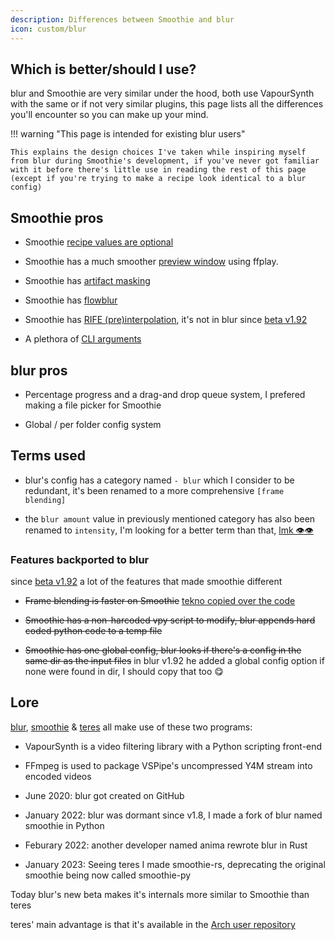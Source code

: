 ```yaml
---
description: Differences between Smoothie and blur
icon: custom/blur
---
```


## Which is better/should I use?

blur and Smoothie are very similar under the hood, both use VapourSynth with the same or if not very similar plugins, this page lists all the differences you'll encounter so you can make up your mind.

!!! warning "This page is intended for existing blur users"

    This explains the design choices I've taken while inspiring myself from blur during Smoothie's development, if you've never got familiar with it before there's little use in reading the rest of this page (except if you're trying to make a recipe look identical to a blur config)

## Smoothie pros

* Smoothie [recipe values are optional](./recipe.md#smoothie-recipe)

* Smoothie has a much smoother [preview window](./recipe.md#preview-window) using ffplay.

* Smoothie has [artifact masking](./recipe.md#artifact-masking)

* Smoothie has [flowblur](./recipe.md#artifact-masking)

* Smoothie has [RIFE (pre)interpolation](./recipe.md#pre-interp), it's not in blur since [beta v1.92](https://github.com/f0e/blur/releases)

* A plethora of [CLI arguments](./cli.md)

## blur pros

* Percentage progress and a drag-and drop queue system, I prefered making a file picker for Smoothie

* Global / per folder config system

## Terms used

* blur's config has a category named `- blur` which I consider to be redundant, it's been renamed to a more comprehensive `[frame blending]`

* the `blur amount` value in previously mentioned category has also been renamed to `intensity`, I'm looking for a better term than that, [lmk 👁👁](../../contact.md#couleur)

### Features backported to blur

since [beta v1.92](https://github.com/f0e/blur/releases) a lot of the features that made smoothie different

* ~~Frame blending is faster on Smoothie~~  [tekno copied over the code](https://github.com/f0e/blur/blob/master/plugins/blending.py)

* ~~Smoothie has a non-harcoded vpy script to modify, blur appends hard coded python code to a temp file~~

* ~~Smoothie has one global config, blur looks if there's a config in the same dir as the input files~~ in blur v1.92 he added a global config option if none were found in dir, I should copy that too 😋



## Lore


[blur](https://f0e.github.io/blur), [smoothie](./index.md) & [teres](https://github.com/animafps/teres) all make use of these two programs:

* VapourSynth is a video filtering library with a Python scripting front-end
* FFmpeg is used to package VSPipe's uncompressed Y4M stream into encoded videos


* June 2020: blur got created on GitHub

* January 2022: blur was dormant since v1.8, I made a fork of blur named smoothie in Python  

* Feburary 2022: another developer named anima rewrote blur in Rust

* January 2023: Seeing teres I made smoothie-rs, deprecating the original smoothie being now called smoothie-py

Today blur's new beta makes it's internals more similar to Smoothie than teres

teres' main advantage is that it's available in the [Arch user repository](https://repology.org/project/teres/versions)

